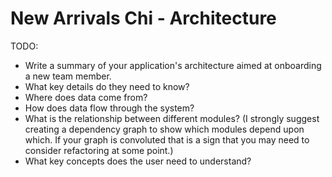 # New Arrivals Chi - Architecture

TODO:
- Write a summary of your application's architecture aimed at onboarding a new team member.
- What key details do they need to know?
- Where does data come from?
- How does data flow through the system?
- What is the relationship between different modules? (I strongly suggest creating a dependency graph to show which modules depend upon which. If your graph is convoluted that is a sign that you may need to consider refactoring at some point.)
- What key concepts does the user need to understand?
